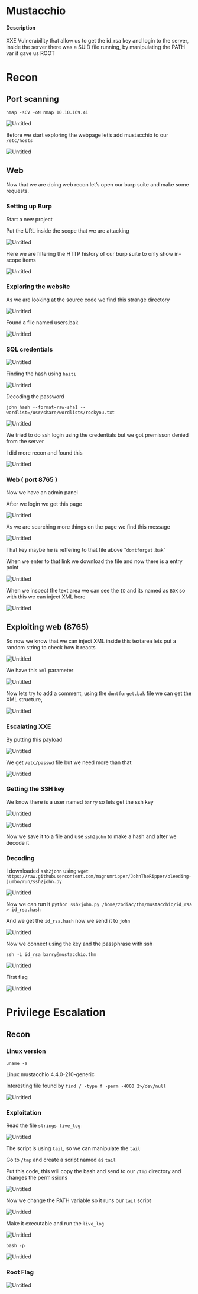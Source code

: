 # Mustacchio

#### Description
XXE Vulnerability that allow us to get the id_rsa key and login to the server, inside the server there was a SUID file running, by manipulating the PATH var it gave us ROOT

# Recon

## Port scanning

`nmap -sCV -oN nmap 10.10.169.41`

![Untitled](images/Untitled.png)

Before we start exploring the webpage let’s add mustacchio to our `/etc/hosts`

![Untitled](images/Untitled%201.png)

## Web

Now that we are doing web recon let’s open our burp suite and make some requests.

### Setting up Burp

Start a new project

Put the URL inside the scope that we are attacking

![Untitled](images/Untitled%202.png)

Here we are filtering the HTTP history of our burp suite to only show in-scope items

![Untitled](images/Untitled%203.png)

### Exploring the website

As we are looking at the source code we find this strange directory

![Untitled](images/Untitled%204.png)

Found a file named users.bak

![Untitled](images/Untitled%205.png)

### SQL credentials

![Untitled](images/Untitled%206.png)

Finding the hash using `haiti`

![Untitled](images/Untitled%207.png)

Decoding the password

`john hash --format=raw-sha1 --wordlist=/usr/share/wordlists/rockyou.txt`

![Untitled](images/Untitled%208.png)

We tried to do ssh login using the credentials but we got premisson denied from the server

I did more recon and found this

![Untitled](images/Untitled%209.png)

### Web ( port 8765 )

Now we have an admin panel

After we login we get this page

![Untitled](images/Untitled%2010.png)

As we are searching more things on the page we find this message

![Untitled](images/Untitled%2011.png)

That key maybe he is reffering to that file above “`dontforget.bak`”

When we enter to that link we download the file and now there is a entry point

![Untitled](images/Untitled%2012.png)

When we inspect the text area we can see the `ID` and its named as `BOX` so with this we can inject XML here

![Untitled](images/Untitled%2013.png)

## Exploiting web (8765)

So now we know that we can inject XML inside this textarea lets put a random string to check how it reacts

![Untitled](images/Untitled%2014.png)

We have this `xml` parameter

![Untitled](images/Untitled%2015.png)

Now lets try to add a comment, using the `dontforget.bak` file we can get the XML structure,

![Untitled](images/Untitled%2016.png)

### Escalating XXE

By putting this payload

![Untitled](images/Untitled%2017.png)

We get `/etc/passwd` file but we need more than that

![Untitled](images/Untitled%2018.png)

### Getting the SSH key

We know there is a user named `barry` so lets get the ssh key

![Untitled](images/Untitled%2019.png)

![Untitled](images/Untitled%2020.png)

Now we save it to a file and use `ssh2john` to make a hash and after we decode it

### Decoding

I downloaded `ssh2john` using `wget https://raw.githubusercontent.com/magnumripper/JohnTheRipper/bleeding-jumbo/run/ssh2john.py`

![Untitled](images/Untitled%2021.png)

Now we can run it `python ssh2john.py /home/zodiac/thm/mustacchio/id_rsa > id_rsa.hash`

And we get the `id_rsa.hash` now we send it to `john`

![Untitled](images/Untitled%2022.png)

Now we connect using the key and the passphrase with ssh

`ssh -i id_rsa barry@mustacchio.thm`

![Untitled](images/Untitled%2023.png)

First flag

![Untitled](images/Untitled%2024.png)

# Privilege Escalation

## Recon

### Linux version

`uname -a`

Linux mustacchio 4.4.0-210-generic

Interesting file found by `find / -type f -perm -4000 2>/dev/null`

![Untitled](images/Untitled%2025.png)

### Exploitation

Read the file `strings live_log`

![Untitled](images/Untitled%2026.png)

The script is using `tail`, so we can manipulate the `tail`

Go to `/tmp` and create a script named as `tail`

Put this code, this will copy  the bash and send to our `/tmp` directory and changes the permissions

![Untitled](images/Untitled%2027.png)

Now we change the PATH variable so it runs our `tail` script

![Untitled](images/Untitled%2028.png)

Make it executable and run the `live_log`

![Untitled](images/Untitled%2029.png)

`bash -p`

![Untitled](images/Untitled%2030.png)

### Root Flag

![Untitled](images/Untitled%2031.png)
